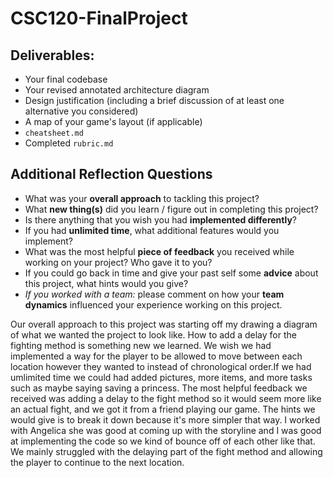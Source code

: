 # CSC120-FinalProject

## Deliverables:
 - Your final codebase
 - Your revised annotated architecture diagram
 - Design justification (including a brief discussion of at least one alternative you considered)
 - A map of your game's layout (if applicable)
 - `cheatsheet.md`
 - Completed `rubric.md`
  
## Additional Reflection Questions
 - What was your **overall approach** to tackling this project?
 - What **new thing(s)** did you learn / figure out in completing this project?
 - Is there anything that you wish you had **implemented differently**?
 - If you had **unlimited time**, what additional features would you implement?
 - What was the most helpful **piece of feedback** you received while working on your project? Who gave it to you?
 - If you could go back in time and give your past self some **advice** about this project, what hints would you give?
 - _If you worked with a team:_ please comment on how your **team dynamics** influenced your experience working on this project.

Our overall approach to this project was starting off my drawing a diagram of what we wanted the project to look like. How to add a delay for the fighting method is something new we learned. We wish we had implemented a way for the player to be allowed to move between each location however they wanted to instead of chronological order.If we had umlimited time we could had added pictures, more items, and more tasks such as maybe saying saving a princess. The most helpful feedback we received was adding a delay to the fight method so it would seem more like an actual fight, and we got it from a friend playing our game. The hints we would give is to break it down because it's more simpler that way. I worked with Angelica she was good at coming up with the storyline and I was good at implementing the code so we kind of bounce off of each other like that. We mainly struggled with the delaying part of the fight method and allowing the player to continue to the next location.